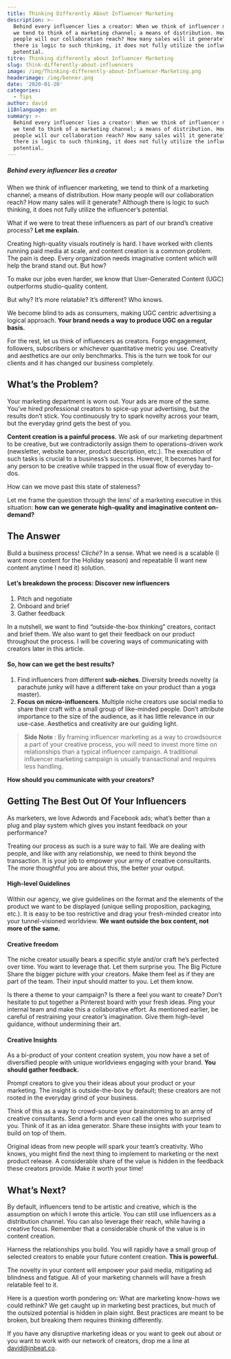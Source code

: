 ```yaml
---
title: Thinking Differently About Influencer Marketing
description: >-
  Behind every influencer lies a creator: When we think of influencer marketing,
  we tend to think of a marketing channel; a means of distribution. How many
  people will our collaboration reach? How many sales will it generate?Although
  there is logic to such thinking, it does not fully utilize the influencer’s
  potential. 
titre: Thinking differently about Influencer Marketing
slug: think-differently-about-influencers
image: /img/Thinking-differently-about-Influencer-Marketing.png
headerimage: /img/benner.png
date: '2020-01-20'
categories:
  - Tips
author: david
i18nlanguage: en
summary: >-
  Behind every influencer lies a creator: When we think of influencer marketing,
  we tend to think of a marketing channel; a means of distribution. How many
  people will our collaboration reach? How many sales will it generate?Although
  there is logic to such thinking, it does not fully utilize the influencer’s
  potential.
---
```

##### Behind every influencer lies a creator

When we think of influencer marketing,  we tend to think of a marketing channel; a means of distribution. How many people will our collaboration reach? How many sales will it generate? Although there is logic to such thinking, it does not fully utilize the influencer’s potential. 

What if we were to treat these influencers as part of our brand’s creative process? **Let me explain.**

Creating high-quality visuals routinely is hard. I have worked with clients running paid media at scale, and content creation is a common problem. The pain is deep. Every organization needs imaginative content which will help the brand stand out. But how?

To make our jobs even harder, we know that User-Generated Content (UGC) outperforms studio-quality content. 

But why? It’s more relatable? It’s different? Who knows. 

We become blind to ads as consumers, making UGC centric advertising a logical approach. **Your brand needs a way to produce UGC on a regular basis.**

For the rest, let us think of influencers as creators. Forgo engagement, followers, subscribers or whichever quantitative metric you use. Creativity and aesthetics are our only benchmarks. This is the turn we took for our clients and it has changed our business completely.

## What’s the Problem?

Your marketing department is worn out. Your ads are more of the same. You’ve hired professional creators to spice-up your advertising, but the results don’t stick. You continuously try to spark novelty across your team, but the everyday grind gets the best of you.

**Content creation is a painful process.**  We ask of our marketing department to be creative, but we contradictorily assign them to operations-driven work (newsletter, website banner, product description, etc.). The execution of such tasks is crucial to a business’s success. However, It becomes hard for any person to be creative while trapped in the usual flow of everyday to-dos.

How can we move past this state of staleness? 

Let me frame the question through the lens’ of a marketing executive in this situation: **how can we generate high-quality and imaginative content on-demand?** 

## The Answer

Build a business process! *Cliché?* In a sense. What we need is a scalable (I want more content for the Holiday season) and repeatable (I want new content anytime I need it) solution.

#### Let’s breakdown the process: Discover new influencers

1. Pitch and negotiate
2. Onboard and brief
3. Gather feedback

In a nutshell, we want to find “outside-the-box thinking” creators, contact and brief them. We also want to get their feedback on our product throughout the process.  I will be covering ways of communicating with creators later in this article.

#### So, how can we get the best results?

1. Find influencers from different **sub-niches**. Diversity breeds novelty (a parachute junky will have a different take on your product than a yoga master).
2. **Focus on micro-influencers**. Multiple niche creators use social media to share their craft with a small group of like-minded people. Don’t attribute importance to the size of the audience, as it has little relevance in our use-case. Aesthetics and creativity are our guiding light.

> **Side Note** : By framing influencer marketing as a way to crowdsource a part of your creative process, you will need to invest more time on relationships than a typical influencer campaign. A traditional influencer marketing campaign is usually transactional and requires less handling. 

**How should you communicate with your creators?**

## Getting The Best Out Of Your Influencers

As marketers, we love Adwords and Facebook ads; what’s better than a plug and play system which gives you instant feedback on your performance? 

Treating our process as such is a sure way to fail. We are dealing with people, and like with any relationship, we need to think beyond the transaction. It is your job to empower your army of creative consultants. The more thoughtful you are about this, the better your output.

#### High-level Guidelines

Within our agency, we give guidelines on the format and the elements of the product we want to be displayed (unique selling proposition, packaging, etc.). It is easy to be too restrictive and drag your fresh-minded creator into your tunnel-visioned worldview. **We want outside the box content, not more of the same.**

#### Creative freedom

The niche creator usually bears a specific style and/or craft he’s perfected over time. You want to leverage that. Let them surprise you. The Big Picture Share the bigger picture with your creators. Make them feel as if they are part of the team. Their input should matter to you. Let them know. 

Is there a theme to your campaign? Is there a feel you want to create? Don’t hesitate to put together a Pinterest board with your fresh ideas. Ping your internal team and make this a collaborative effort. As mentioned earlier, be careful of restraining your creator’s imagination. Give them high-level guidance, without undermining their art. 

#### Creative Insights

As a bi-product of your content creation system, you now have a set of diversified people with unique worldviews engaging with your brand. **You should gather feedback.**

Prompt creators to give you their ideas about your product or your marketing. The insight is outside-the-box by default; these creators are not rooted in the everyday grind of your business. 

Think of this as a way to crowd-source your brainstorming to an army of creative consultants. Send a form and even call the ones who surprised you. Think of it as an idea generator. Share these insights with your team to build on top of them.

Original ideas from new people will spark your team’s creativity. Who knows, you might find the next thing to implement to marketing or the next product release. A considerable share of the value is hidden in the feedback these creators provide. Make it worth your time!

## What’s Next? 

By default, influencers tend to be artistic and creative, which is the assumption on which I wrote this article. You can still use influencers as a distribution channel. You can also leverage their reach, while having a creative focus. Remember that a considerable chunk of the value is in content creation. 

Harness the relationships you build. You will rapidly have a small group of selected creators to enable your future content creation. **This is powerful.** 

The novelty in your content will empower your paid media, mitigating ad blindness and fatigue. All of your marketing channels will have a fresh relatable feel to it.

Here is a question worth pondering on: What are marketing know-hows we could rethink? We get caught up in marketing best practices, but much of the outsized potential is hidden in plain sight. Best practices are meant to be broken, but breaking them requires thinking differently. 

If you have any disruptive marketing ideas or you want to geek out about or you want to work with our network of creators, drop me a line at david@inbeat.co.
